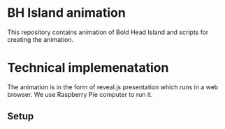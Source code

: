 # BH Island animation
This repository contains animation of Bold Head Island and scripts for creating the animation.

# Technical implemenatation
The animation is in the form of reveal.js presentation which runs in a web browser. We use Raspberry Pie computer to run it.

## Setup
